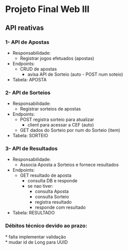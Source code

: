 # Projeto Final Web III

## API reativas

### 1- API de Apostas

- Responsabilidade:
  - Registrar jogos efetuados (apostas)
- Endpoints:
  - CRUD de apostas
    - avisa API de Sorteio (auto - POST num soteio)
- Tabela: APOSTA

### 2- API de Sorteios

- Responsabilidade:
  - Registrar sorteios de apostas
- Endpoints:
  - POST registra sorteio para atualizar
    - client para acessar a CEF (auto)
  - GET dados do Sorteio por num do Sorteio (item)
- Tabela: SORTEIO

### 3- API de Resultados

- Responsabilidade:
  - Associa Aposta a Sorteios e fornece resultados
- Endpoints:
  - GET resultado de aposta
    - consulta DB e responde
    - se nao tiver:
      - consulta Aposta
      - consulta Sorteio
      - registra resultado
      - responde com resultado
- Tabela: RESULTADO

### Débitos técnico devido ao prazo:

\* falta implementar validação  
\* mudar id de Long para UUID
